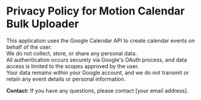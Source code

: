 # Privacy Policy for Motion Calendar Bulk Uploader

This application uses the Google Calendar API to create calendar events on behalf of the user.  
We do not collect, store, or share any personal data.  
All authentication occurs securely via Google's OAuth process, and data access is limited to the scopes approved by the user.  
Your data remains within your Google account, and we do not transmit or retain any event details or personal information.  

**Contact:** If you have any questions, please contact [your email address].
